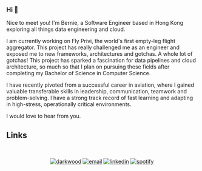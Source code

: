 ### Hi  👋

Nice to meet you! I'm Bernie, a Software Engineer based in Hong Kong exploring all things data engineering and cloud.

I am currently working on Fly Privi, the world's first empty-leg flight aggregator. This project has really challenged me as an engineer and exposed me to new frameworks, architectures and gotchas. A whole lot of gotchas! This project has sparked a fascination for data pipelines and cloud architecture, so much so that I plan on pursuing these fields after completing my Bachelor of Science in Computer Science.

I have recently pivoted from a successful career in aviation, where I gained valuable transferable skills in leadership, communication, teamwork and problem-solving. I have a strong track record of fast learning and adapting in high-stress, operationally critical environments.

I would love to hear from you.
<br />


## Links
<br />
<p align="center">
  <a href="https://bernie.codes"><img src="https://img.icons8.com/fluent/42/000000/domain.png" alt="darkwood"/></a>
  <a href="mailto:bernard.oosthuizen@gmail.com"><img src="https://img.icons8.com/color/42/000000/gmail.png" alt="email"/></a>
  <a href="https://www.linkedin.com/in/bernardoosthuizen"><img src="https://img.icons8.com/color/42/000000/linkedin.png" alt="linkedin"/></a>
  <a href="https://open.spotify.com/user/bernardoosthuizn"><img src="https://img.icons8.com/color/42/000000/spotify--v1.png" alt="spotify"/></a>
</p>
